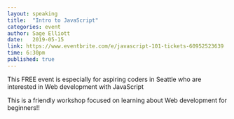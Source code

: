 ```yaml
---
layout: speaking
title:  "Intro to JavaScript"
categories: event
author: Sage Elliott
date:   2019-05-15
link: https://www.eventbrite.com/e/javascript-101-tickets-60952523639
time: 6:30pm
published: true
---
```


This FREE event is especially for aspiring coders in Seattle who are interested in Web development with JavaScript

This is a friendly workshop focused on learning about Web development for beginners!!
